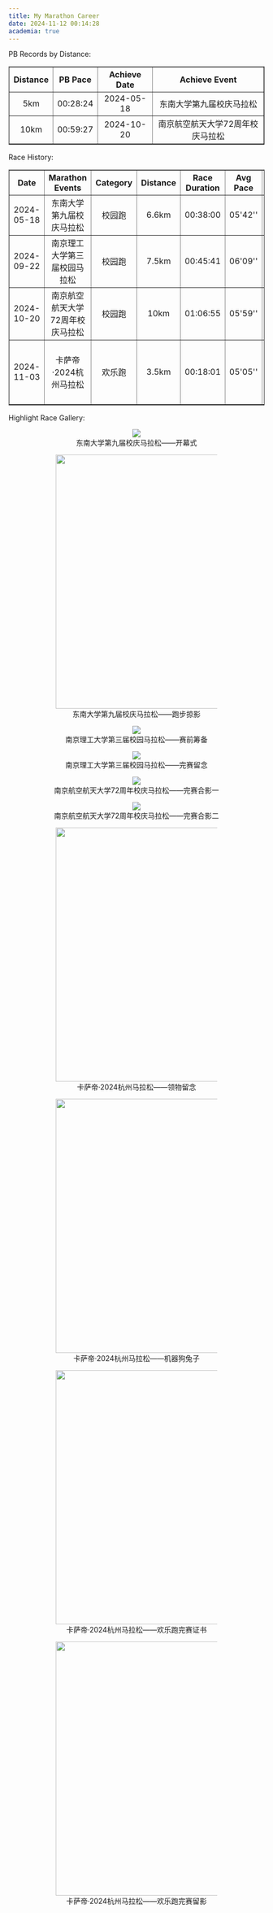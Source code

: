 ```yaml
---
title: My Marathon Career
date: 2024-11-12 00:14:28
academia: true
---
```

PB Records by Distance:

<table style="border-collapse: collapse; width: 100%;" border="1">
  <tr>
    <th style="text-align:center;">Distance</th>
    <th style="text-align:center;">PB Pace</th>
    <th style="text-align:center;">Achieve Date</th>
    <th style="text-align:center;">Achieve Event</th>
  </tr>
  <tr>
    <td style="text-align:center;">5km</td>
    <td style="text-align:center;">00:28:24</td>
    <td style="text-align:center;">2024-05-18</td>
    <td style="text-align:center;">东南大学第九届校庆马拉松</td>
  </tr>
  <tr>
    <td style="text-align:center;">10km</td>
    <td style="text-align:center;">00:59:27</td>
    <td style="text-align:center;">2024-10-20</td>
    <td style="text-align:center;">南京航空航天大学72周年校庆马拉松</td>
  </tr>
</table>

Race History:

<table style="border-collapse: collapse; width: 100%;" border="1">
  <tr>
    <th style="text-align:center;width:90px;">Date</th>
    <th style="text-align:center;width:290px;">Marathon Events</th>
    <th style="text-align:center;width:70px;">Category</th>
    <th style="text-align:center;width:70px;">Distance</th>
    <th style="text-align:center;width:70px;">Race Duration</th>
    <th style="text-align:center;width:50px;">Avg Pace</th>
    <th style="text-align:center;">Location</th>
  </tr>
  <tr>
    <td style="text-align:center;">2024-05-18</td>
    <td style="text-align:center;">东南大学第九届校庆马拉松</td>
    <td style="text-align:center;">校园跑</td>
    <td style="text-align:center;">6.6km</td>
    <td style="text-align:center;">00:38:00</td>
    <td style="text-align:center;">05'42''</td>
    <td style="text-align:center;">东南大学九龙湖校区</td>
  </tr>
  <tr>
    <td style="text-align:center;">2024-09-22</td>
    <td style="text-align:center;">南京理工大学第三届校园马拉松</td>
    <td style="text-align:center;">校园跑</td>
    <td style="text-align:center;">7.5km</td>
    <td style="text-align:center;">00:45:41</td>
    <td style="text-align:center;">06'09''</td>
    <td style="text-align:center;">南京理工大学孝陵卫校区</td>
  </tr>
  <tr>
    <td style="text-align:center;">2024-10-20</td>
    <td style="text-align:center;">南京航空航天大学72周年校庆马拉松</td>
    <td style="text-align:center;">校园跑</td>
    <td style="text-align:center;">10km</td>
    <td style="text-align:center;">01:06:55</td>
    <td style="text-align:center;">05'59''</td>
    <td style="text-align:center;">南京航空航天大学将军路校区</td>
  </tr>
  <tr>
    <td style="text-align:center;">2024-11-03</td>
    <td style="text-align:center;">卡萨帝·2024杭州马拉松</td>
    <td style="text-align:center;">欢乐跑</td>
    <td style="text-align:center;">3.5km</td>
    <td style="text-align:center;">00:18:01</td>
    <td style="text-align:center;">05'05''</td>
    <td style="text-align:center;">杭州市黄龙体育中心-西湖平湖秋月风景区</td>
  </tr>
</table>

Highlight Race Gallery:
<figure style="text-align: center;">
  <img src="/marathon/2024-05-18-1.jpg"  style="max-width: 65%; height: auto;">
  <figcaption>东南大学第九届校庆马拉松——开幕式</figcaption>
</figure>
<figure style="text-align: center;">
  <img src="/marathon/2024-05-18-2.jpg" style="max-width: 75%; height:500px; object-fit: contain;">
  <figcaption>东南大学第九届校庆马拉松——跑步掠影</figcaption>
</figure>
<figure style="text-align: center;">
  <img src="/marathon/2024-09-22-1.jpg"  style="max-width: 65%; height: auto;">
  <figcaption>南京理工大学第三届校园马拉松——赛前筹备</figcaption>
</figure>
<figure style="text-align: center;">
  <img src="/marathon/2024-09-22-2.jpg"  style="max-width: 65%; height: auto;">
  <figcaption>南京理工大学第三届校园马拉松——完赛留念</figcaption>
</figure>
<figure style="text-align: center;">
  <img src="/marathon/2024-10-20-1.jpg"  style="max-width: 65%; height: auto;">
  <figcaption>南京航空航天大学72周年校庆马拉松——完赛合影一</figcaption>
</figure>
<figure style="text-align: center;">
  <img src="/marathon/2024-10-20-2.jpg"  style="max-width: 65%; height: auto;">
  <figcaption>南京航空航天大学72周年校庆马拉松——完赛合影二</figcaption>
</figure>
<figure style="text-align: center;">
  <img src="/marathon/2024-11-03-1.jpg"  style="max-width: 75%; height:500px; object-fit: contain;">
  <figcaption>卡萨帝·2024杭州马拉松——领物留念</figcaption>
</figure>
<figure style="text-align: center;">
  <img src="/marathon/2024-11-03-2.jpg"  style="max-width: 75%; height:500px; object-fit: contain;">
  <figcaption>卡萨帝·2024杭州马拉松——机器狗兔子</figcaption>
</figure>
<figure style="text-align: center;">
  <img src="/marathon/2024-11-03-3.jpg"  style="max-width: 75%; height:500px; object-fit: contain;">
  <figcaption>卡萨帝·2024杭州马拉松——欢乐跑完赛证书</figcaption>
</figure>
<figure style="text-align: center;">
  <img src="/marathon/2024-11-03-4.jpg"  style="max-width: 75%; height:500px; object-fit: contain;">
  <figcaption>卡萨帝·2024杭州马拉松——欢乐跑完赛留影</figcaption>
</figure>

